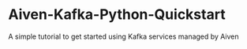 # Aiven-Kafka-Python-Quickstart
A simple tutorial to get started using Kafka services managed by Aiven 
